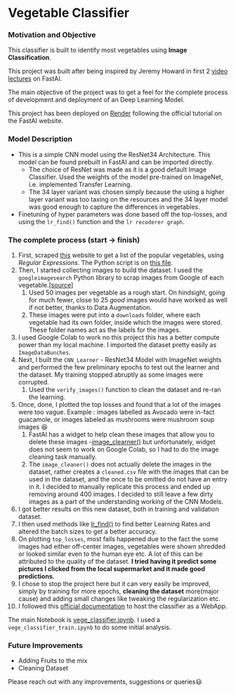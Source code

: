 # Vegetable Classifier

### Motivation and Objective

This classifier is built to identify most vegetables using **Image Classification**.

This project was built after being inspired by Jeremy Howard in first 2 [video lectures]( https://course.fast.ai/videos/ ) on FastAI. 

The main objective of the project was to get a feel for the complete process of development and deployment of an Deep Learning Model.

This project has been deployed on [Render](vegecalssifier.onrendoer.com) following the official tutorial on the FastAI website. 

### Model Description

- This is a simple CNN model using the ResNet34 Architecture. This model can be found prebuilt in FastAI and can be imported directly.
  - The choice of ResNet was made as it is a good default Image Classifier. Used the weights of the model pre-trained on ImageNet, i.e. implemented Transfer Learning.
  - The 34 layer variant was chosen simply because the using a higher layer variant was too taxing on the resources and the 34 layer model was good enough to capture the differences in vegetables.
- Finetuning of hyper parameters was done based off the top-losses, and using the `lr_find()` function and the `lr recoderer graph`.



### The complete process (start -> finish)

1. First, scraped [this](https://www.ranker.com/crowdranked-list/the-most-delicious-vegetables-v1 ) website to get a list of the popular vegetables, using _Regular Expressions_. The Python script is on [this file]( https://github.com/AceEV/VegetableClassifier/blob/master/util_files/get_vege_names.py ).
2. Then, I started collecting images to build the dataset. I used the `googleimagesearch` Python library to scrap images from Google of each vegetable.[[source]]( https://github.com/AceEV/VegetableClassifier/blob/master/util_files/download_images_from_google.py )
   1. Used 50 images per vegetable as a rough start. On hindsight, going for much fewer, close to 25 _good_ images would have worked as well if not better, thanks to Data Augmentation.
   2. These images were put into a `downloads` folder, where each vegetable had its own folder, inside which the images were stored. These folder names act as the labels for the images.
3. I used Google Colab to work no this project this has a better compute power than my local machine. I imported the dataset pretty easily as `ImageDataBunches`.
4. Next, I built the `CNN_Learner` - ResNet34 Model with ImageNet weights and performed the few preliminary epochs to test out the learner and the dataset. My training stopped abruptly as some images were corrupted.
   1. Used the `verify_images()` function to clean the dataset and re-ran the learning.
5. Once, done, I plotted the top losses and found that a lot of the images were too vague. Example : images labelled as Avocado were in-fact guacamole, or images labeled as mushrooms were mushroom soup images :laughing:
   1. FastAI has a widget to help clean these images that allow you to delete these images -[image_clearner()]( https://docs.fast.ai/widgets.image_cleaner.html ) but unfortunately, widget does not seem to work on Google Colab, so I had to do the image cleaning task manually.
   2. The `image_cleaner()` does not actually delete the images in the dataset, rather creates a `cleaned.csv` file with the images that can be used in the dataset, and the once to be omitted do not have an entry in it. I decided to manually replicate this process and ended up removing around 400 images. I decided to still leave a few dirty images as a part of the understanding working of the CNN Models.
6. I got better results on this new dataset, both in training and validation dataset.
7. I then used methods like [lr_find()]( https://docs.fast.ai/basic_train.html#lr_find ) to find better Learning Rates and altered the batch sizes to get a better accuracy.
8. On plotting `top_losses`, most fails happened due to the fact the some images had either off-center images, vegetables were shown shredded or looked similar even to the human eye etc. A lot of this can be attributed to the quality of the dataset. **I tried having it predict some pictures I clicked from the local supermarket and it made good predictions.**
9. I chose to stop the project here but it can very easily be improved, simply by training for more epochs, **cleaning the dataset** more(major cause) and adding small changes like tweaking the regularization etc.
10. I followed this [official documentation]( https://course.fast.ai/deployment_render.html ) to host the classifier as a WebApp.

The main Notebook is [vege_classifier.ipynb]( https://github.com/AceEV/VegetableClassifier/blob/master/vegetable_classifier.ipynb ). I used a `vege_classifier_train.ipynb` to do some initial analysis.



### Future Improvements

- Adding Fruits to the mix
- Cleaning Dataset



Please reach out with any improvements, suggestions or queries:smiley:
